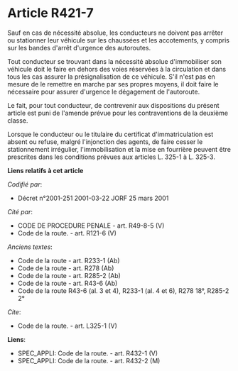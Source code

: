 # Article R421-7

Sauf en cas de nécessité absolue, les conducteurs ne doivent pas arrêter ou stationner leur véhicule sur les chaussées et les
accotements, y compris sur les bandes d'arrêt d'urgence des autoroutes. 

Tout conducteur se trouvant dans la nécessité absolue d'immobiliser son véhicule doit le faire en dehors des voies réservées
à la circulation et dans tous les cas assurer la présignalisation de ce véhicule. S'il n'est pas en mesure de le remettre en
marche par ses propres moyens, il doit faire le nécessaire pour assurer d'urgence le dégagement de l'autoroute. 

Le fait, pour tout conducteur, de contrevenir aux dispositions du présent article est puni de l'amende prévue pour les
contraventions de la deuxième classe. 

Lorsque le conducteur ou le titulaire du certificat d'immatriculation est absent ou refuse, malgré l'injonction des agents,
de faire cesser le stationnement irrégulier, l'immobilisation et la mise en fourrière peuvent être prescrites dans les
conditions prévues aux articles L. 325-1 à L. 325-3.

**Liens relatifs à cet article**

_Codifié par_:

  - Décret n°2001-251 2001-03-22 JORF 25 mars 2001

_Cité par_:

  - CODE DE PROCEDURE PENALE - art. R49-8-5 (V)
  - Code de la route. - art. R121-6 (V)

_Anciens textes_:

  - Code de la route - art. R233-1 (Ab)
  - Code de la route - art. R278 (Ab)
  - Code de la route - art. R285-2 (Ab)
  - Code de la route - art. R43-6 (Ab)
  - Code de la route R43-6 (al. 3 et 4), R233-1 (al. 4 et 6), R278 18°, R285-2 2°

_Cite_:

  - Code de la route. - art. L325-1 (V)

**Liens**:

  - SPEC_APPLI: Code de la route. - art. R432-1 (V)
  - SPEC_APPLI: Code de la route. - art. R432-2 (M)
